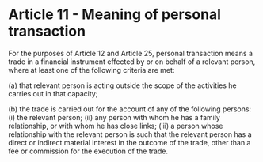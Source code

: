 # Article 11 - Meaning of personal transaction


For the purposes of Article 12 and Article 25, personal transaction means a trade in a financial instrument effected by or on behalf of a relevant person, where at least one of the following criteria are met:

(a) that relevant person is acting outside the scope of the activities he carries out in that capacity;

(b) the trade is carried out for the account of any of the following persons: (i) the relevant person; (ii) any person with whom he has a family relationship, or with whom he has close links; (iii) a person whose relationship with the relevant person is such that the relevant person has a direct or indirect material interest in the outcome of the trade, other than a fee or commission for the execution of the trade.
